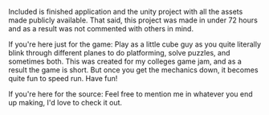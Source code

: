 Included is finished application and the unity project with all the assets made publicly available. That said, 
this project was made in under 72 hours and as a result was not commented with others 
in mind.



If you're here just for the game: Play as a little cube guy as you quite literally blink through different planes to do 
platforming, solve puzzles, and sometimes both.  This was created for my colleges game 
jam, and as a result the game is short. But once you get the mechanics down, it becomes 
quite fun to speed run. Have fun!



If you're here for the source: Feel free to mention me in whatever you end up making, I'd love to check it out.
